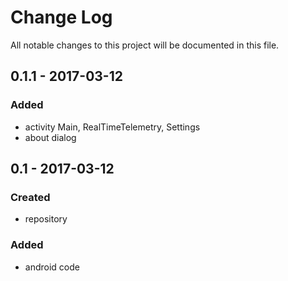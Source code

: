 # Change Log
All notable changes to this project will be documented in this file.

## 0.1.1 - 2017-03-12

### Added
- activity Main, RealTimeTelemetry, Settings
- about dialog

## 0.1 - 2017-03-12

### Created
- repository

### Added
- android code
